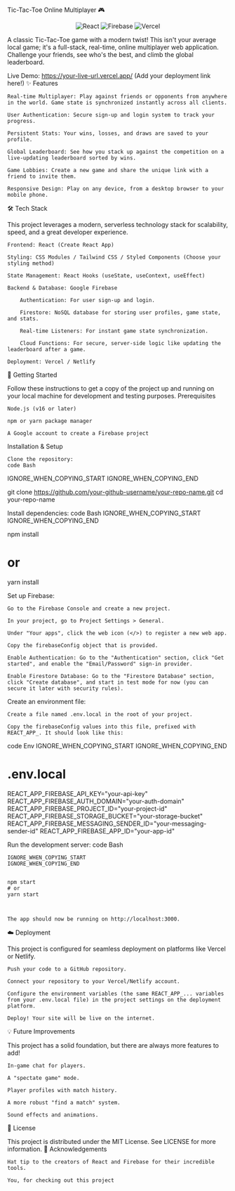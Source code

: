 Tic-Tac-Toe Online Multiplayer 🎮

<p align="center">
<img src="https://img.shields.io/badge/React-20232A?style=for-the-badge&logo=react&logoColor=61DAFB" alt="React">
<img src="https://img.shields.io/badge/Firebase-FFCA28?style=for-the-badge&logo=firebase&logoColor=black" alt="Firebase">
<img src="https://img.shields.io/badge/Vercel-000000?style=for-the-badge&logo=vercel&logoColor=white" alt="Vercel">
</p>

A classic Tic-Tac-Toe game with a modern twist! This isn't your average local game; it's a full-stack, real-time, online multiplayer web application. Challenge your friends, see who's the best, and climb the global leaderboard.

Live Demo: https://your-live-url.vercel.app/ (Add your deployment link here!)
✨ Features

    Real-time Multiplayer: Play against friends or opponents from anywhere in the world. Game state is synchronized instantly across all clients.

    User Authentication: Secure sign-up and login system to track your progress.

    Persistent Stats: Your wins, losses, and draws are saved to your profile.

    Global Leaderboard: See how you stack up against the competition on a live-updating leaderboard sorted by wins.

    Game Lobbies: Create a new game and share the unique link with a friend to invite them.

    Responsive Design: Play on any device, from a desktop browser to your mobile phone.

🛠️ Tech Stack

This project leverages a modern, serverless technology stack for scalability, speed, and a great developer experience.

    Frontend: React (Create React App)

    Styling: CSS Modules / Tailwind CSS / Styled Components (Choose your styling method)

    State Management: React Hooks (useState, useContext, useEffect)

    Backend & Database: Google Firebase

        Authentication: For user sign-up and login.

        Firestore: NoSQL database for storing user profiles, game state, and stats.

        Real-time Listeners: For instant game state synchronization.

        Cloud Functions: For secure, server-side logic like updating the leaderboard after a game.

    Deployment: Vercel / Netlify

🚀 Getting Started

Follow these instructions to get a copy of the project up and running on your local machine for development and testing purposes.
Prerequisites

    Node.js (v16 or later)

    npm or yarn package manager

    A Google account to create a Firebase project

Installation & Setup

    Clone the repository:
    code Bash

IGNORE_WHEN_COPYING_START
IGNORE_WHEN_COPYING_END

    
git clone https://github.com/your-github-username/your-repo-name.git
cd your-repo-name

  

Install dependencies:
code Bash
IGNORE_WHEN_COPYING_START
IGNORE_WHEN_COPYING_END

    
npm install
# or
yarn install

  

Set up Firebase:

    Go to the Firebase Console and create a new project.

    In your project, go to Project Settings > General.

    Under "Your apps", click the web icon (</>) to register a new web app.

    Copy the firebaseConfig object that is provided.

    Enable Authentication: Go to the "Authentication" section, click "Get started", and enable the "Email/Password" sign-in provider.

    Enable Firestore Database: Go to the "Firestore Database" section, click "Create database", and start in test mode for now (you can secure it later with security rules).

Create an environment file:

    Create a file named .env.local in the root of your project.

    Copy the firebaseConfig values into this file, prefixed with REACT_APP_. It should look like this:

code Env
IGNORE_WHEN_COPYING_START
IGNORE_WHEN_COPYING_END

    
# .env.local
REACT_APP_FIREBASE_API_KEY="your-api-key"
REACT_APP_FIREBASE_AUTH_DOMAIN="your-auth-domain"
REACT_APP_FIREBASE_PROJECT_ID="your-project-id"
REACT_APP_FIREBASE_STORAGE_BUCKET="your-storage-bucket"
REACT_APP_FIREBASE_MESSAGING_SENDER_ID="your-messaging-sender-id"
REACT_APP_FIREBASE_APP_ID="your-app-id"

  

Run the development server:
code Bash

    IGNORE_WHEN_COPYING_START
    IGNORE_WHEN_COPYING_END

        
    npm start
    # or
    yarn start

      

    The app should now be running on http://localhost:3000.

☁️ Deployment

This project is configured for seamless deployment on platforms like Vercel or Netlify.

    Push your code to a GitHub repository.

    Connect your repository to your Vercel/Netlify account.

    Configure the environment variables (the same REACT_APP_... variables from your .env.local file) in the project settings on the deployment platform.

    Deploy! Your site will be live on the internet.

💡 Future Improvements

This project has a solid foundation, but there are always more features to add!

    In-game chat for players.

    A "spectate game" mode.

    Player profiles with match history.

    A more robust "find a match" system.

    Sound effects and animations.

📄 License

This project is distributed under the MIT License. See LICENSE for more information.
🙏 Acknowledgements

    Hat tip to the creators of React and Firebase for their incredible tools.

    You, for checking out this project
